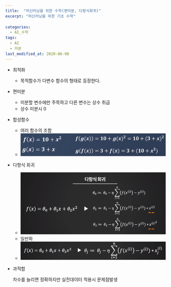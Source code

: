```yaml
---
title:  "머신러닝을 위한 수학(편미분, 다항식회귀)"
excerpt: "머신러닝을 위한 기초 수학"

categories:
  - AI_수학
tags:
  - AI
  - 미분
last_modified_at: 2020-06-08
---
```


* 최적화
  * 목적함수가 다변수 함수의 형태로 등장한다.
* 편미분
  * 미분할 변수에만 주목하고 다른 변수는 상수 취급
  * 상수 미분시 0
* 합성함수
  * 여러 함수의 조합 
  * ![합성함수](/img/합성함수.PNG)
* 다항식 회귀
  * ![다항식회귀](/img/다항식회귀.PNG) 
  * 일반화
  * ![다항식회귀일반화](/img/다항식회귀일반화.PNG) 
  
* 과적합

    차수를 늘리면 정확하지만 실전데이터 적용시 문제점발생
